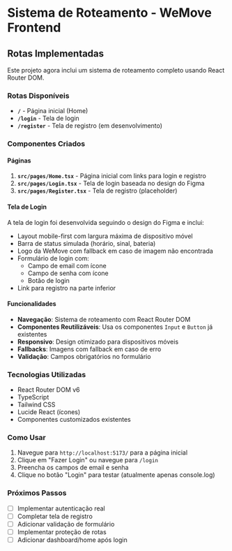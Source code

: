# Sistema de Roteamento - WeMove Frontend

## Rotas Implementadas

Este projeto agora inclui um sistema de roteamento completo usando React Router DOM.

### Rotas Disponíveis

- **`/`** - Página inicial (Home)
- **`/login`** - Tela de login 
- **`/register`** - Tela de registro (em desenvolvimento)

### Componentes Criados

#### Páginas

1. **`src/pages/Home.tsx`** - Página inicial com links para login e registro
2. **`src/pages/Login.tsx`** - Tela de login baseada no design do Figma
3. **`src/pages/Register.tsx`** - Tela de registro (placeholder)

#### Tela de Login

A tela de login foi desenvolvida seguindo o design do Figma e inclui:

- Layout mobile-first com largura máxima de dispositivo móvel
- Barra de status simulada (horário, sinal, bateria)
- Logo da WeMove com fallback em caso de imagem não encontrada
- Formulário de login com:
  - Campo de email com ícone
  - Campo de senha com ícone
  - Botão de login
- Link para registro na parte inferior

#### Funcionalidades

- **Navegação**: Sistema de roteamento com React Router DOM
- **Componentes Reutilizáveis**: Usa os componentes `Input` e `Button` já existentes
- **Responsivo**: Design otimizado para dispositivos móveis
- **Fallbacks**: Imagens com fallback em caso de erro
- **Validação**: Campos obrigatórios no formulário

### Tecnologias Utilizadas

- React Router DOM v6
- TypeScript
- Tailwind CSS
- Lucide React (ícones)
- Componentes customizados existentes

### Como Usar

1. Navegue para `http://localhost:5173/` para a página inicial
2. Clique em "Fazer Login" ou navegue para `/login`
3. Preencha os campos de email e senha
4. Clique no botão "Login" para testar (atualmente apenas console.log)

### Próximos Passos

- [ ] Implementar autenticação real
- [ ] Completar tela de registro
- [ ] Adicionar validação de formulário
- [ ] Implementar proteção de rotas
- [ ] Adicionar dashboard/home após login
